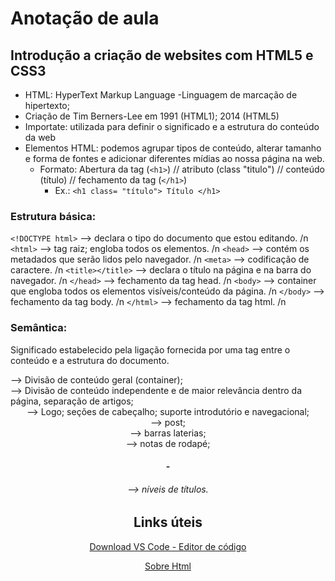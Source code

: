 # Anotação de aula
## Introdução a criação de websites com HTML5 e CSS3

 - HTML: HyperText Markup Language -Linguagem de marcação de hipertexto; 
 - Criação de Tim Berners-Lee em 1991 (HTML1); 2014 (HTML5)
 - Importate: utilizada para definir o significado e a estrutura do conteúdo da web
 - Elementos HTML: podemos agrupar tipos de conteúdo, alterar tamanho e forma de fontes e adicionar diferentes mídias ao nossa página na web.
 	- Formato: Abertura da tag (`<h1>`) // atributo (class "titulo") // conteúdo (título) // fechamento da tag (`</h1>`)
		- Ex.: ```<h1 class= "título"> Título </h1>```

 ### Estrutura básica:
```<!DOCTYPE html>``` --> declara o tipo do documento que estou editando. /n
```<html>``` --> tag raiz; engloba todos os elementos. /n
	```<head>``` --> contém os metadados que serão lidos pelo navegador. /n 
		```<meta>``` --> codificação de caractere. /n
		```<title></title>``` --> declara o título na página e na barra do navegador. /n
 	```</head>``` --> fechamento da tag head. /n
 	```<body>``` --> container que engloba todos os elementos visíveis/conteúdo da página. /n
  	```</body>``` --> fechamento da tag body. /n
```</html>``` --> fechamento da tag html. /n

### Semântica:
Significado estabelecido pela ligação fornecida por uma tag entre o conteúdo e a estrutura do documento. 
**<div>** --> Divisão de conteúdo geral (container);
**<section>** --> Divisão de conteúdo independente e de maior relevância dentro da página, separação de artigos;
**<header>** --> Logo; seções de cabeçalho; suporte introdutório e navegacional; 
**<article>** --> post;
**<aside>** --> barras laterias;
**<footer>** --> notas de rodapé;
**<h1>-<h6>** --> níveis de títulos.
 

## Links úteis
[Download VS Code - Editor de código](https://code.visualstudio.com/download)
	
[Sobre Html](https://www.w3schools.com/html/html_intro.asp)
